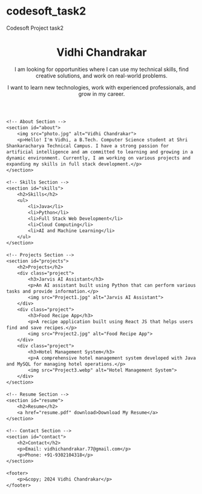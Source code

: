 # codesoft_task2
Codesoft Project task2
<!DOCTYPE html>
<html lang="en">
<head>
    <meta charset="UTF-8">
    <meta name="viewport" content="width=device-width, initial-scale=1.0">
    <title>Vidhi Chandrakar's Portfolio</title>
    <link rel="stylesheet" href="styles.css">
</head>
<body>
    <!-- Header Section -->
    <header>
        <h1>Vidhi Chandrakar</h1>
        <p>I am looking for opportunities where I can use my technical skills, find creative solutions, and work on real-world problems.</p>
            <p> I want to learn new technologies, work with experienced professionals, and grow in my career.</p>
    </header>

    <!-- About Section -->
    <section id="about">
        <img src="photo.jpg" alt="Vidhi Chandrakar">
        <p>Hello! I'm Vidhi, a B.Tech. Computer Science student at Shri Shankaracharya Technical Campus. I have a strong passion for artificial intelligence and am committed to learning and growing in a dynamic environment. Currently, I am working on various projects and expanding my skills in full stack development.</p>
    </section>

    <!-- Skills Section -->
    <section id="skills">
        <h2>Skills</h2>
        <ul>
            <li>Java</li>
            <li>Python</li>
            <li>Full Stack Web Development</li>
            <li>Cloud Computing</li>
            <li>AI and Machine Learning</li>
        </ul>
    </section>

    <!-- Projects Section -->
    <section id="projects">
        <h2>Projects</h2>
        <div class="project">
            <h3>Jarvis AI Assistant</h3>
            <p>An AI assistant built using Python that can perform various tasks and provide information.</p>
            <img src="Project1.jpg" alt="Jarvis AI Assistant">
        </div>
        <div class="project">
            <h3>Food Recipe App</h3>
            <p>A recipe application built using React JS that helps users find and save recipes.</p>
            <img src="Project2.jpg" alt="Food Recipe App">
        </div>
        <div class="project">
            <h3>Hotel Management System</h3>
            <p>A comprehensive hotel management system developed with Java and MySQL for managing hotel operations.</p>
            <img src="Project3.webp" alt="Hotel Management System">
        </div>
    </section>

    <!-- Resume Section -->
    <section id="resume">
        <h2>Resume</h2>
        <a href="resume.pdf" download>Download My Resume</a>
    </section>

    <!-- Contact Section -->
    <section id="contact">
        <h2>Contact</h2>
        <p>Email: vidhichandrakar.77@gmail.com</p>
        <p>Phone: +91-9302104318</p>
    </section>

    <footer>
        <p>&copy; 2024 Vidhi Chandrakar</p>
    </footer>
</body>
</html>
